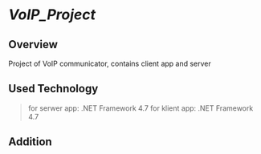 # _VoIP_Project_


## Overview
Project of VoIP communicator, contains client app and server


## Used Technology
> for serwer app: .NET Framework 4.7
> for klient app: .NET Framework 4.7

## Addition



